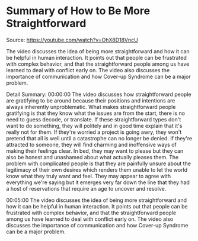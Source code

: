 # Summary of How to Be More Straightforward

Source: https://youtube.com/watch?v=OhX8D18VncU

The video discusses the idea of being more straightforward and how it can be helpful in human interaction. It points out that people can be frustrated with complex behavior, and that the straightforward people among us have learned to deal with conflict early on. The video also discusses the importance of communication and how Cover-up Syndrome can be a major problem.

Detail Summary: 
00:00:00
The video discusses how straightforward people are gratifying to be around because their positions and intentions are always inherently unproblematic. What makes straightforward people gratifying is that they know what the issues are from the start, there is no need to guess decode, or translate. If these straightforward types don't want to do something, they will politely and in good time explain that it's really not for them. If they're worried a project is going awry, they won't pretend that all is well until a catastrophe can no longer be denied. If they're attracted to someone, they will find charming and inoffensive ways of making their feelings clear. In bed, they may want to please but they can also be honest and unashamed about what actually pleases them. The problem with complicated people is that they are painfully unsure about the legitimacy of their own desires which renders them unable to let the world know what they truly want and feel. They may appear to agree with everything we're saying but it emerges very far down the line that they had a host of reservations that require an age to uncover and resolve.

00:05:00
The video discusses the idea of being more straightforward and how it can be helpful in human interaction. It points out that people can be frustrated with complex behavior, and that the straightforward people among us have learned to deal with conflict early on. The video also discusses the importance of communication and how Cover-up Syndrome can be a major problem.

